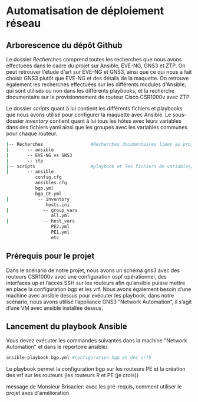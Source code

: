 # Automatisation de déploiement réseau

## Arborescence du dépôt Github

Le dossier *Recherches* comprend toutes les recherches que nous avons effectuées dans le cadre du projet sur Ansible, EVE-NG, GNS3 et ZTP. On peut retrouver l'étude d'art sur EVE-NG et GNS3, ainsi que ce qui nous a fait choisir GNS3 plutôt que EVE-NG et des détails de la maquette. On retrouve également les recherches effectuées sur les différents modules d'Ansible, qui sont utilisés ou non dans les différents playbooks, et la recherche documentaire sur le provisionnement de routeur Cisco CSR1000v avec ZTP.

Le dossier *scripts* quant à lui contient les différents fichiers et playbooks que nous avons utilisé pour configurer la maquette avec Ansible. Le sous-dossier *inventory* contient quant à lui tous les hôtes avec leurs variables dans des fichiers yaml ainsi que les groupes avec les variables communes pour chaque routeur.

```bash
|-- Recherches                  #Recherches documentaires liées au projet
|       -- ansible
|       -- EVE-NG vs GNS3
|       -- ztp
|-- scripts                     #playbook et les fichiers de variables/conf utilisés dans le projet
|       -- ansible
           config.cfg
           ansibles.cfg
           bgp.yml
           bgp_CE.yml
|           -- inventory
               hosts.ini
|             -- group_vars
                 all.yml
|             -- host_vars
                 PE2.yml
                 PE1.yml
                 etc
```

## Prérequis pour le projet

Dans le scénario de notre projet, nous avons un schéma gns3 avec des routeurs CSR1000v avec une configuration ospf opérationnel, des interfaces up et l’accès SSH sur les routeurs afin qu’ansible puisse mettre en place la configuration bgp et les vrf. Nous avons également besoin d’une machine avec ansible dessus pour exécuter les playbook, dans notre scénario, nous avons utilisé l’appliance GNS3 “Network Automation”, il s’agit d’une VM avec ansible installée dessus.

## Lancement du playbook Ansible

Vous devez exécuter les commandes suivantes dans la machine "Network Automation" et dans le répertoire ansible/.

```bash
ansible-playbook bgp.yml #configuration bgp et des vrfS
```

Le playbook permet la configuration bgp sur les routeurs PE et la création des vrf sur les routeurs (les routeurs R et PE (je crois))

message de  Monsieur Brisacier: 
avec les pré-requis, comment utiliser le projet
axes d'amélioration
```